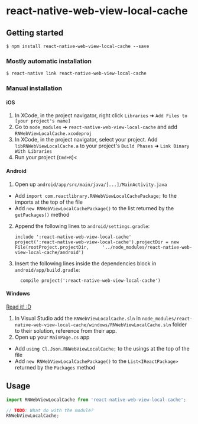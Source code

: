 
# react-native-web-view-local-cache

## Getting started

`$ npm install react-native-web-view-local-cache --save`

### Mostly automatic installation

`$ react-native link react-native-web-view-local-cache`

### Manual installation


#### iOS

1. In XCode, in the project navigator, right click `Libraries` ➜ `Add Files to [your project's name]`
2. Go to `node_modules` ➜ `react-native-web-view-local-cache` and add `RNWebViewLocalCache.xcodeproj`
3. In XCode, in the project navigator, select your project. Add `libRNWebViewLocalCache.a` to your project's `Build Phases` ➜ `Link Binary With Libraries`
4. Run your project (`Cmd+R`)<

#### Android

1. Open up `android/app/src/main/java/[...]/MainActivity.java`
  - Add `import com.reactlibrary.RNWebViewLocalCachePackage;` to the imports at the top of the file
  - Add `new RNWebViewLocalCachePackage()` to the list returned by the `getPackages()` method
2. Append the following lines to `android/settings.gradle`:
  	```
  	include ':react-native-web-view-local-cache'
  	project(':react-native-web-view-local-cache').projectDir = new File(rootProject.projectDir, 	'../node_modules/react-native-web-view-local-cache/android')
  	```
3. Insert the following lines inside the dependencies block in `android/app/build.gradle`:
  	```
      compile project(':react-native-web-view-local-cache')
  	```

#### Windows
[Read it! :D](https://github.com/ReactWindows/react-native)

1. In Visual Studio add the `RNWebViewLocalCache.sln` in `node_modules/react-native-web-view-local-cache/windows/RNWebViewLocalCache.sln` folder to their solution, reference from their app.
2. Open up your `MainPage.cs` app
  - Add `using Cl.Json.RNWebViewLocalCache;` to the usings at the top of the file
  - Add `new RNWebViewLocalCachePackage()` to the `List<IReactPackage>` returned by the `Packages` method


## Usage
```javascript
import RNWebViewLocalCache from 'react-native-web-view-local-cache';

// TODO: What do with the module?
RNWebViewLocalCache;
```
  